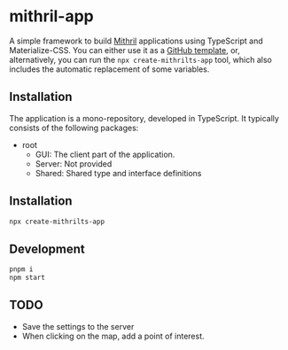 # mithril-app

A simple framework to build [Mithril](https://mithril.js.org) applications using TypeScript and Materialize-CSS. You can either use it as a [GitHub template](https://docs.github.com/en/repositories/creating-and-managing-repositories/creating-a-repository-from-a-template), or, alternatively, you can run the `npx create-mithrilts-app` tool, which also includes the automatic replacement of some variables.

## Installation

The application is a mono-repository, developed in TypeScript. It typically consists of the following packages:

- root
  - GUI: The client part of the application. 
  - Server: Not provided
  - Shared: Shared type and interface definitions

## Installation

```bash
npx create-mithrilts-app
```

## Development

```bash
pnpm i
npm start
```

## TODO

- Save the settings to the server
- When clicking on the map, add a point of interest.
